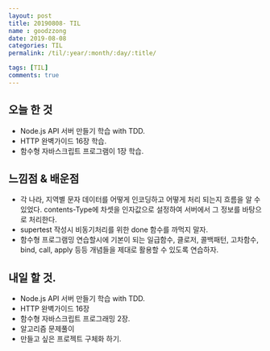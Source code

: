 ```yaml
---
layout: post
title: 20190808- TIL
name : goodzzong
date: 2019-08-08
categories: TIL
permalink: /til/:year/:month/:day/:title/

tags: [TIL]
comments: true
---
```


## 오늘 한 것

- Node.js API 서버 만들기 학습 with TDD.
- HTTP 완벽가이드 16장 학습.
- 함수형 자바스크립트 프로그램이 1장 학습.

## 느낌점 & 배운점

- 각 나라, 지역별 문자 데이터를 어떻게 인코딩하고 어떻게 처리 되는지 흐름을 알 수 있었다. contents-Type에 차셋을 인자값으로 설정하여 서버에서 그 정보를 바탕으로 처리한다.
- supertest 작성시 비동기처리를 위한 done 함수를 까먹지 말자.
- 함수형 프로그램밍 연습할시에 기본이 되는 일급함수, 클로저, 콜백패턴, 고차함수, bind, call, apply 등등 
  개념들을 제대로 활용할 수 있도록 연습하자.
  
## 내일 할 것.

- Node.js API 서버 만들기 학습 with TDD.
- HTTP 완벽가이드 16장
- 함수형 자바스크립트 프로그래밍 2장.
- 알고리즘 문제풀이
- 만들고 싶은 프로젝트 구체화 하기.

